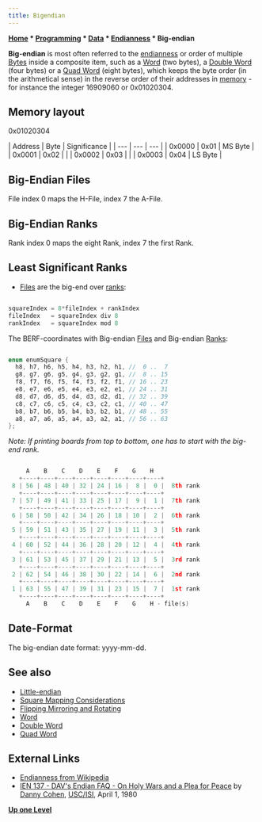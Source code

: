 ```yaml
---
title: Bigendian
---
```

**[Home](Home "Home") * [Programming](Programming "Programming") * [Data](Data "Data") * [Endianness](Endianness "Endianness") * Big-endian**

**Big-endian** is most often referred to the [endianness](Endianness "Endianness") or order of multiple [Bytes](Byte "Byte") inside a composite item, such as a [Word](Word "Word") (two bytes), a [Double Word](Double_Word "Double Word") (four bytes) or a [Quad Word](Quad_Word "Quad Word") (eight bytes), which keeps the byte order (in the arithmetical sense) in the reverse order of their addresses in [memory](Memory "Memory") - for instance the integer 16909060 or 0x01020304.

## Memory layout

0x01020304

|  Address
|  Byte
|  Significance
|
| --- | --- | --- |
|  0x0000
|  0x01
|  MS Byte
|
|  0x0001
|  0x02
|  |
|  0x0002
|  0x03
|  |
|  0x0003
|  0x04
|  LS Byte
|

## Big-Endian Files

File index 0 maps the H-File, index 7 the A-File.

## Big-Endian Ranks

Rank index 0 maps the eight Rank, index 7 the first Rank.

## Least Significant Ranks

- [Files](Files "Files") are the big-end over [ranks](Ranks "Ranks"):

```C++

squareIndex = 8*fileIndex + rankIndex
fileIndex   = squareIndex div 8
rankIndex   = squareIndex mod 8

```

The BERF-coordinates with Big-endian [Files](Files "Files") and Big-endian [Ranks](Ranks "Ranks"):

```C++

enum enumSquare {
  h8, h7, h6, h5, h4, h3, h2, h1, //  0 ..  7
  g8, g7, g6, g5, g4, g3, g2, g1, //  8 .. 15
  f8, f7, f6, f5, f4, f3, f2, f1, // 16 .. 23
  e8, e7, e6, e5, e4, e3, e2, e1, // 24 .. 31
  d8, d7, d6, d5, d4, d3, d2, d1, // 32 .. 39
  c8, c7, c6, c5, c4, c3, c2, c1, // 40 .. 47
  b8, b7, b6, b5, b4, b3, b2, b1, // 48 .. 55
  a8, a7, a6, a5, a4, a3, a2, a1, // 56 .. 63
};

```

*Note: If printing boards from top to bottom, one has to start with the big-end rank.*

```C++

     A    B    C    D    E    F    G    H
   +----+----+----+----+----+----+----+----+
 8 | 56 | 48 | 40 | 32 | 24 | 16 |  8 |  0 |  8th rank
   +----+----+----+----+----+----+----+----+
 7 | 57 | 49 | 41 | 33 | 25 | 17 |  9 |  1 |  7th rank
   +----+----+----+----+----+----+----+----+
 6 | 58 | 50 | 42 | 34 | 26 | 18 | 10 |  2 |  6th rank
   +----+----+----+----+----+----+----+----+
 5 | 59 | 51 | 43 | 35 | 27 | 19 | 11 |  3 |  5th rank
   +----+----+----+----+----+----+----+----+
 4 | 60 | 52 | 44 | 36 | 28 | 20 | 12 |  4 |  4th rank
   +----+----+----+----+----+----+----+----+
 3 | 61 | 53 | 45 | 37 | 29 | 21 | 13 |  5 |  3rd rank
   +----+----+----+----+----+----+----+----+
 2 | 62 | 54 | 46 | 38 | 30 | 22 | 14 |  6 |  2nd rank
   +----+----+----+----+----+----+----+----+
 1 | 63 | 55 | 47 | 39 | 31 | 23 | 15 |  7 |  1st rank
   +----+----+----+----+----+----+----+----+
     A    B    C    D    E    F    G    H - file(s)

```

## Date-Format

The big-endian date format: yyyy-mm-dd.

## See also

- [Little-endian](Little-endian "Little-endian")
- [Square Mapping Considerations](Square_Mapping_Considerations "Square Mapping Considerations")
- [Flipping Mirroring and Rotating](Flipping_Mirroring_and_Rotating "Flipping Mirroring and Rotating")
- [Word](Word "Word")
- [Double Word](Double_Word "Double Word")
- [Quad Word](Quad_Word "Quad Word")

## External Links

- [Endianness from Wikipedia](https://en.wikipedia.org/wiki/Endianness)
- [IEN 137 - DAV's Endian FAQ - On Holy Wars and a Plea for Peace](https://www.ietf.org/rfc/ien/ien137.txt) by [Danny Cohen](<https://en.wikipedia.org/wiki/Danny_Cohen_(engineer)>), [USC/ISI](https://en.wikipedia.org/wiki/Information_Sciences_Institute), April 1, 1980

**[Up one Level](Endianness "Endianness")**

